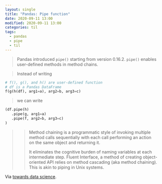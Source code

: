 ```yaml
---
layout: single
title: "Pandas: Pipe function"
date: 2020-09-11 13:00
modified: 2020-09-11 13:00
categories: til
tags:
  - pandas
  - pipe
  - til
---
```


> Pandas introduced `pipe()` starting from version 0.16.2. `pipe()` enables user-defined methods in method chains.

> Instead of writing

```python
# f(), g(), and h() are user-defined function
# df is a Pandas DataFrame
f(g(h(df), arg1=a), arg2=b, arg3=c)
```

> we can write

```python
(df.pipe(h)
   .pipe(g, arg1=a)
   .pipe(f, arg2=b, arg3=c)
)
```

> > Method chaining is a programmatic style of invoking multiple method calls sequentially
> > with each call performing an action on the same object and returning it.
> >
> > It eliminates the cognitive burden of naming variables at each intermediate step.
> > Fluent Interface, a method of creating object-oriented API relies on method cascading (aka method chaining).
> > This is akin to piping in Unix systems.

Via [towards data science](https://towardsdatascience.com/using-pandas-pipe-function-to-improve-code-readability-96d66abfaf8).
